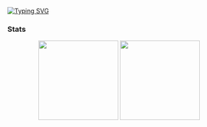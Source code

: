 [![Typing SVG](https://readme-typing-svg.demolab.com?font=Fira+Code&pause=1000&width=435&lines=MadExperience)](https://git.io/typing-svg)

### Stats
<div align="center">
  <img height="180em" src="https://github-readme-stats-th3shadowbroker.vercel.app/api?username=madexperience&count_private=true&show_icons=true&theme=dark" />
  <img height="180em" src="https://github-readme-stats-th3shadowbroker.vercel.app/api/top-langs/?username=madexperience&theme=dark&layout=compact&langs_count=6" />
</div>
